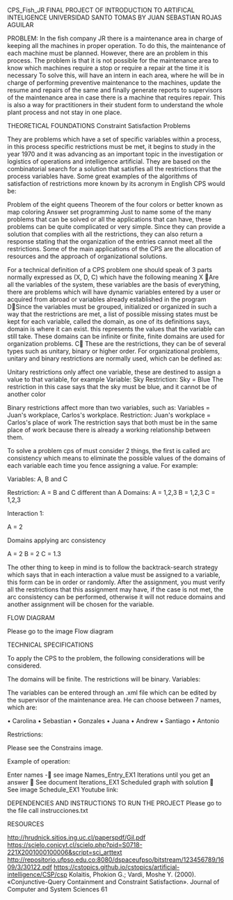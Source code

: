 CPS_Fish_JR FINAL PROJECT OF INTRODUCTION TO ARTIFICAL INTELIGENCE
UNIVERSIDAD SANTO TOMAS BY JUAN SEBASTIAN ROJAS AGUILAR

PROBLEM: In the fish company JR there is a maintenance area in charge of keeping all the machines in proper operation. To do this, the maintenance of each machine must be planned. However, there are an problem in this process. The problem is that it is not possible for the maintenance area to know which machines require a stop or require a repair at the time it is necessary To solve this, will have an intern in each area, where he will be in charge of performing preventive maintenance to the machines, update the resume and repairs of the same and finally generate reports to supervisors of the maintenance area in case there is a machine that requires repair. This is also a way for practitioners in their student form to understand the whole plant process and not stay in one place.

THEORETICAL FOUNDATIONS Constraint Satisfaction Problems

They are problems which have a set of specific variables within a process, in this process specific restrictions must be met, it begins to study in the year 1970 and it was advancing as an important topic in the investigation or logistics of operations and intelligence artificial. They are based on the combinatorial search for a solution that satisfies all the restrictions that the process variables have. Some great examples of the algorithms of satisfaction of restrictions more known by its acronym in English CPS would be:

Problem of the eight queens
Theorem of the four colors or better known as map coloring
Answer set programming
Just to name some of the many problems that can be solved or all the applications that can have, these problems can be quite complicated or very simple. Since they can provide a solution that complies with all the restrictions, they can also return a response stating that the organization of the entries cannot meet all the restrictions. Some of the main applications of the CPS are the allocation of resources and the approach of organizational solutions.

For a technical definition of a CPS problem one should speak of 3 parts normally expressed as (X, D, C) which have the following meaning X Are all the variables of the system, these variables are the basis of everything, there are problems which will have dynamic variables entered by a user or acquired from abroad or variables already established in the program DSince the variables must be grouped, initialized or organized in such a way that the restrictions are met, a list of possible missing states must be kept for each variable, called the domain, as one of its definitions says, domain is where it can exist. this represents the values that the variable can still take. These domains can be infinite or finite, finite domains are used for organization problems. C These are the restrictions, they can be of several types such as unitary, binary or higher order. For organizational problems, unitary and binary restrictions are normally used, which can be defined as:

Unitary restrictions only affect one variable, these are destined to assign a value to that variable, for example
Variable: Sky Restriction: Sky = Blue The restriction in this case says that the sky must be blue, and it cannot be of another color

Binary restrictions affect more than two variables, such as:
Variables = Juan's workplace, Carlos's workplace. Restriction: Juan's workplace = Carlos's place of work The restriction says that both must be in the same place of work because there is already a working relationship between them.

To solve a problem cps of must consider 2 things, the first is called arc consistency which means to eliminate the possible values of the domains of each variable each time you fence assigning a value. For example:

Variables: A, B and C

Restriction: A = B and C different than A Domains: A = 1,2,3 B = 1,2,3 C = 1,2,3

Interaction 1:

A = 2

Domains applying arc consistency

A = 2 B = 2 C = 1.3

The other thing to keep in mind is to follow the backtrack-search strategy which says that in each interaction a value must be assigned to a variable, this form can be in order or randomly. After the assignment, you must verify all the restrictions that this assignment may have, if the case is not met, the arc consistency can be performed, otherwise it will not reduce domains and another assignment will be chosen for the variable.

FLOW DIAGRAM

Please go to the image Flow diagram

TECHNICAL SPECIFICATIONS

To apply the CPS to the problem, the following considerations will be considered.

The domains will be finite.
The restrictions will be binary.
Variables:

The variables can be entered through an .xml file which can be edited by the supervisor of the maintenance area. He can choose between 7 names, which are:

•	Carolina •	Sebastian •	Gonzales •	Juana •	Andrew •	Santiago •	Antonio

Restrictions:

Please see the Constrains image.

Example of operation:

Enter names - see image Names_Entry_EX1
Iterations until you get an answer  See document Iterations_EX1
Scheduled graph with solution  See image Schedule_EX1
Youtube link:

DEPENDENCIES AND INSTRUCTIONS TO RUN THE PROJECT Please go to the file call instrucciones.txt

RESOURCES

http://hrudnick.sitios.ing.uc.cl/paperspdf/Gil.pdf
https://scielo.conicyt.cl/scielo.php?pid=S0718-221X2001000100006&script=sci_arttext
http://repositorio.ufpso.edu.co:8080/dspaceufpso/bitstream/123456789/1609/3/30122.pdf
https://cstopics.github.io/cstopics/artificial-intelligence/CSP/csp
Kolaitis, Phokion G.; Vardi, Moshe Y. (2000). «Conjunctive-Query Containment and Constraint Satisfaction». Journal of Computer and System Sciences 61
